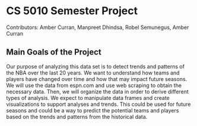 # CS 5010 Semester Project

Contributors: Amber Curran, Manpreet Dhindsa, Robel Semunegus, Amber Curran

## Main Goals of the Project

Our purpose of analyzing this data set is to detect trends and patterns of the NBA over the last 20 years. We want to understand how teams and players have changed over time and how that may impact future seasons. We will use the data from espn.com and use web scraping to obtain the necessary data. Then, we will organize the data in order to derive different types of analysis. We expect to manipulate data frames and create visualizations to support analyses and trends. This could be used for future seasons and could be a way to predict the potential teams and players based on the trends and patterns from the historical data.
